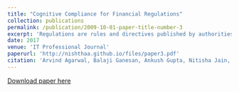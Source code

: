 ```yaml
---
title: "Cognitive Compliance for Financial Regulations"
collection: publications
permalink: /publication/2009-10-01-paper-title-number-3
excerpt: 'Regulations are rules and directives published by authorities to safeguard consumer interest in an industry. Compliance with such regulations is getting increasingly hard due both to the complexity of these documents, which require experts to read, understand, and interpret them manually, and to the sheer volume of regulatory change. Many CFOs rate this as their top challenge. The authors Cogpliance platform uses a cognitive approach to achieve regulatory compliance. Here, they describe key compliance-related tasks and demonstrate how Cogpliance helps compliance officers to handle those tasks effectively.'
date: 2017
venue: 'IT Professional Journal'
paperurl: 'http://nishthaa.github.io/files/paper3.pdf'
citation: 'Arvind Agarwal, Balaji Ganesan, Ankush Gupta, Nitisha Jain, Hima P Karanam, Arun Kumar, Nishtha Madaan, Vitobha Munigala, Srikanth G Tamilselvam. &quot; Cognitive Compliance for Financial Regulations .&quot; <i>IT Professional</i>. 1(1).'
---
```



[Download paper here](https://www.researchgate.net/profile/Yousef_Labsiv/project/The-design-of-an-online-learning-system-in-Morocco-especially-rural-areas/attachment/59d2794ab53d2f2327c5389e/AS:545068364857344@1506965833478/download/mit201704.issue.pdf?context=ProjectUpdatesLog#page=30)



